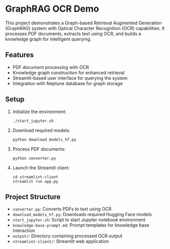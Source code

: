 # GraphRAG OCR Demo

This project demonstrates a Graph-based Retrieval Augmented Generation (GraphRAG) system with Optical Character Recognition (OCR) capabilities. It processes PDF documents, extracts text using OCR, and builds a knowledge graph for intelligent querying.

## Features

- PDF document processing with OCR
- Knowledge graph construction for enhanced retrieval
- Streamlit-based user interface for querying the system
- Integration with Neptune database for graph storage

## Setup

1. Initialize the environment:
   ```
   ./start_jupyter.sh
   ```

2. Download required models:
   ```
   python download_models_hf.py
   ```

3. Process PDF documents:
   ```
   python converter.py
   ```

4. Launch the Streamlit client:
   ```
   cd streamlint-client
   streamlit run app.py
   ```

## Project Structure

- `converter.py`: Converts PDFs to text using OCR
- `download_models_hf.py`: Downloads required Hugging Face models
- `start_jupyter.sh`: Script to start Jupyter notebook environment
- `knowledge-base-prompt.md`: Prompt templates for knowledge base interaction
- `output/`: Directory containing processed OCR output
- `streamlint-client/`: Streamlit web application
